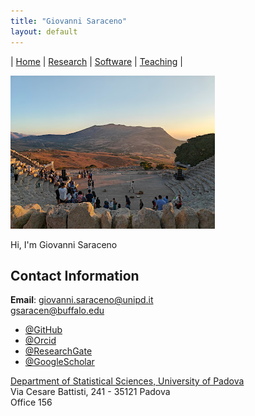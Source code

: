 ```yaml
---
title: "Giovanni Saraceno"
layout: default
---
```

| [Home](index.md) | [Research](research.md) | [Software](software.md) | [Teaching](teaching.md) |

![Profile Photo](images/segesta_theater.jpg)

Hi, I'm Giovanni Saraceno


## Contact Information

**Email**: giovanni.saraceno@unipd.it \
           gsaracen@buffalo.edu

- [@GitHub](https://github.com/giovsaraceno)
- [@Orcid](https://orcid.org/0000-0002-1753-2367)
- [@ResearchGate](https://www.researchgate.net/profile/Giovanni-Saraceno)
- [@GoogleScholar](https://scholar.google.com/citations?user=oYse7v4AAAAJ)

[Department of Statistical Sciences, University of Padova](https://www.stat.unipd.it/) \
Via Cesare Battisti, 241 - 35121 Padova \
Office 156